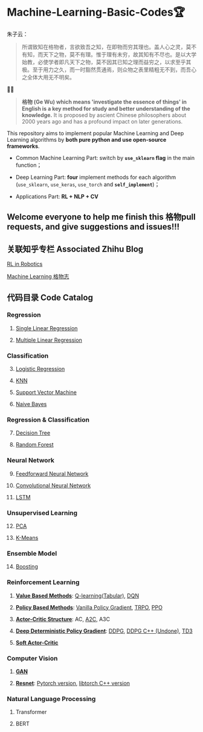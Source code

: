# Machine-Learning-Basic-Codes🏆

朱子云：

> 所谓致知在格物者，言欲致吾之知，在即物而穷其理也。盖人心之灵，莫不有知，而天下之物，莫不有理。惟于理有未穷，故其知有不尽也。是以大学始教，必使学者即凡天下之物，莫不因其已知之理而益穷之，以求至乎其极。至于用力之久，而一时豁然贯通焉，则众物之表里精粗无不到，而吾心之全体大用无不明矣。

📐📏
> **格物 (Ge Wu) which means 'investigate the essence of things' in English is a key method for study and better understanding of the knowledge.** It is proposed by ascient Chinese philosophers about 2000 years ago and has a profound impact on later generations.

This repository aims to implement popular Machine Learning and Deep Learning algorithms by **both pure python and use open-source frameworks**.

- Common Machine Learning Part: switch by **`use_sklearn` flag** in the main function；

- Deep Learning Part: **four** implement methods for each algorithm (`use_sklearn`, `use_keras`, `use_torch` and **`self_implement`**)；

- Applications Part: **RL + NLP + CV**

## Welcome everyone to help me finish this 格物pull requests,  and give suggestions and issues!!!

## 关联知乎专栏 Associated Zhihu Blog

[RL in Robotics](https://zhuanlan.zhihu.com/c_1188392852261134336)

[Machine Learning 格物志](https://zhuanlan.zhihu.com/c_1236984830903996416)

## 代码目录 Code Catalog

### Regression
1. [Single Linear Regression](./01Single_Linear_Regression/1Single_Linear_Regression.py)

2. [Multiple Linear Regression](./02Multiple_Linear_Regression/2Multiple_Linear_Regression.py)

### Classification
3. [Logistic Regression](./03Logistic_Regression/3Logistic_Regression.py)

4. [KNN](./04K_Nearest_Neighbours/)

5. [Support Vector Machine](./05Support_Vector_Machine/)

6. [Naive Bayes](./06Naive_Bayes/)

### Regression & Classification
7. [Decision Tree](./07Decision_Trees/)

8. [Random Forest](./08Random_Forest/)

### Neural Network
9. [Feedforward Neural Network](./09Neural_Network/)

10. [Convolutional Neural Network](./10CNN/)

11. [LSTM](./11LSTM/)

### Unsupervised Learning
12. [PCA](./12PCA/)

13. [K-Means](./13Kmeans/)

### Ensemble Model
14. [Boosting](./14Boost/)

### Reinforcement Learning
1.  [**Value Based Methods**](./RL_DQN/): [Q-learning(Tabular)](./RL_DQN/Q_learning.py), [DQN](./RL_DQN/15DQN.py)

2.  [**Policy Based Methods**](./RL_PPO/): [Vanilla Policy Gradient](./RL_PPO/vanilla_PG.py), [TRPO](./RL_PPO/TRPO.py), [PPO](./RL_PPO/16PPO.py)

3.  [**Actor-Critic Structure**](./RL_Actor_Critic/): AC, [A2C](./RL_Actor_Critic/17Actor_Critic.py), A3C

4.  [**Deep Deterministic Policy Gradient**](./RL_DDPG): [DDPG](./RL_DDPG/18DDPG.py), [DDPG C++ (Undone)](./RL_DDPG/DDPG_LibTorch-master/), [TD3](./RL_DDPG/TD3.py)

5.  [**Soft Actor-Critic**](./RL_SAC/)

### Computer Vision
1. [ **GAN** ](./CV_GAN/)

2. [**Resnet**](./CV_Resnet/): [Pytorch version](./CV_Resnet/21Resnet.py), [libtorch C++ version](./CV_Resnet/Resnet_libtorch_C++/py_2_C.py)

### Natural Language Processing
1. Transformer

2. BERT

